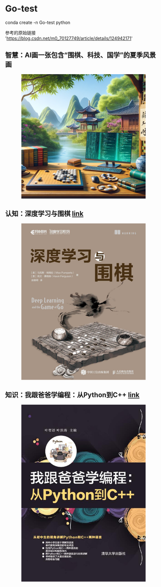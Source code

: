 # Go-test

conda create -n Go-test python

参考的原始链接
'https://blog.csdn.net/m0_70127749/article/details/124942171'

## 智慧：AI画一张包含“围棋、科技、国学”的夏季风景画

<div align="center">
    <img src="image\画一张包含“围棋、科技、国学”的夏季风景画.png" width="400" style="left;"/>
</div>

## 认知：深度学习与围棋  [link](https://item.jd.com/12797973.html)



<div align="center">
    <img src="image\深度学习与围棋3.jpg" width="400" style="left;"/>
</div>

## 知识：我跟爸爸学编程：从Python到C++ [link](https://item.jd.com/12900874.html)


<div align="center">
    <img src="image\我跟爸爸学编程-从Python到C++.jpg" width="400" style="left;"/>
</div>

